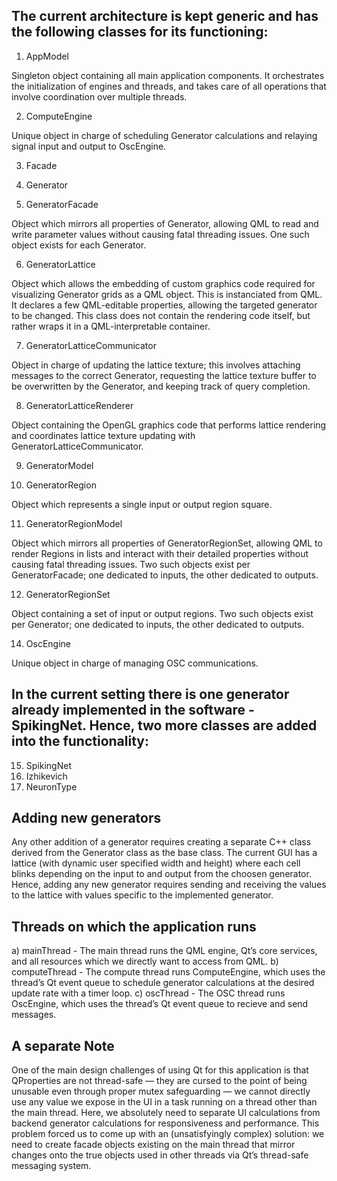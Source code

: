 ## The current architecture is kept generic and has the following classes for its functioning:

1. AppModel

Singleton object containing all main application components. It orchestrates the initialization
of engines and threads, and takes care of all operations that involve coordination over multiple threads.

2. ComputeEngine

Unique object in charge of scheduling Generator
calculations and relaying signal input and
output to OscEngine.

3. Facade
4. Generator

5. GeneratorFacade

Object which mirrors all properties of Generator, allowing QML to read and write parameter values without
causing fatal threading issues. One such object exists for each Generator.

6. GeneratorLattice

Object which allows the embedding of custom graphics code required for visualizing Generator grids as a QML object. This is instanciated from QML. It declares a few QML-editable properties, allowing the targeted generator to
be changed. This class does not contain the rendering code itself, but rather wraps it in a
QML-interpretable container.

7. GeneratorLatticeCommunicator

Object in charge of updating the lattice texture; this involves attaching messages to the correct Generator, requesting the lattice texture buffer to be overwritten by the Generator, and keeping track of query completion.

8. GeneratorLatticeRenderer

Object containing the OpenGL graphics code that performs lattice rendering and
coordinates lattice texture updating with GeneratorLatticeCommunicator.

9. GeneratorModel

10. GeneratorRegion

Object which represents a single input or output region square.

11. GeneratorRegionModel

Object which mirrors all properties of GeneratorRegionSet, allowing QML to render Regions in lists and interact with their detailed properties without causing fatal threading issues. Two such objects exist per GeneratorFacade; one dedicated to inputs, the other dedicated to outputs.

12. GeneratorRegionSet

Object containing a set of input or output regions. Two such objects exist per Generator;
one dedicated to inputs, the other dedicated to outputs.

14. OscEngine

Unique object in charge of managing OSC communications.

## In the current setting there is one generator already implemented in the software - SpikingNet. Hence, two more classes are added into the functionality:

15. SpikingNet
16. Izhikevich
17. NeuronType

## Adding new generators

Any other addition of a generator requires creating a separate C++ class derived from the Generator class as the base class. The current GUI has a lattice (with dynamic user specified width and height) where each cell blinks depending on the input to and output from the choosen generator. Hence, adding any new generator requires sending and receiving the values to the lattice with values specific to the implemented generator.

## Threads on which the application runs

a) mainThread - The main thread runs the QML engine,
Qt’s core services, and all resources
which we directly want to access from
QML.
b) computeThread - The compute thread runs ComputeEngine,
which uses the thread’s Qt event
queue to schedule generator calculations
at the desired update rate with a
timer loop.
c) oscThread - The OSC thread runs OscEngine, which
uses the thread’s Qt event queue to
recieve and send messages.

## A separate Note

One of the main design challenges of using Qt for this application is that QProperties are not thread-safe — they are
cursed to the point of being unusable even through proper mutex safeguarding — we cannot directly use any value
we expose in the UI in a task running on a thread other than the main thread. Here, we absolutely need to separate
UI calculations from backend generator calculations for responsiveness and performance. This problem forced us to
come up with an (unsatisfyingly complex) solution: we need to create facade objects existing on the main thread
that mirror changes onto the true objects used in other threads via Qt’s thread-safe messaging system.


